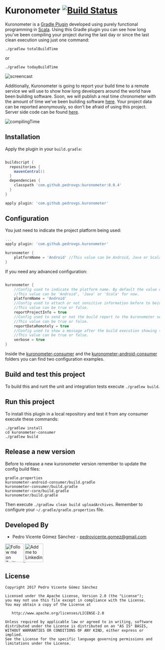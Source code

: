 Kuronometer [![Build Status](https://travis-ci.org/pedrovgs/Kuronometer.svg?branch=master)](https://travis-ci.org/pedrovgs/Kuronometer)
===========

Kuronometer is a [Gradle Plugin](https://docs.gradle.org/current/userguide/custom_plugins.html) developed using purely functional programming in [Scala](https://www.scala-lang.org/). Using this Gradle plugin you can see how long you've been compiling your project during the last day or since the last clean execution using just one command:

```
./gradlew totalBuildTime
```

or

```
./gradlew todayBuildTime
```

![screencast](./art/screencast.gif)

Additionally, Kuronometer is going to report your build time to a remote service we will use to show how long developers around the world have been building software. Soon, we will publish a real time chronometer with the amount of time we've been building software [here](http://kuronometer.io). Your project data can be reported anonymously, so don't be afraid of using this project. Server side code can be found [here](https://github.com/delr3ves/KuronometerServer).

![compilingTime](http://ardalis.com/wp-content/uploads/2016/02/compiling-300x262.png)

## Installation

Apply the plugin in your ``build.gradle``:

```groovy

buildscript {
  repositories {
    mavenCentral()
  }
  dependencies {
    classpath 'com.github.pedrovgs:kuronometer:0.0.4'
  }
}

apply plugin: 'com.github.pedrovgs.kuronometer'

```

## Configuration

You just need to indicate the project platform being used:

```groovy
...
apply plugin: 'com.github.pedrovgs.kuronometer'

kuronometer {
    platformName = 'Android' //This value can be Android, Java or Scala
}
```

If you need any advanced configuration:

```groovy

kuronometer {
    //Config used to indicate the platform name. By default the value configured is Java.
    //This value can be 'Android', 'Java' or 'Scala' for now.
    platformName = 'Android'
    //Config used to attach or not sensitive information before to being reported. By default is true.
    //This value can be true or false.
    reportProjectInfo = true
    //Config used to send or not the build report to the kuronometer server. By default is true.
    //This value can be true or false.
    reportDataRemotely = true
    //Config used to show a message after the build execution showing the report execution result. By default is false.
    //This value can be true or false.
    verbose = true
}
```

Inside the [kuronometer-consumer](./kuronometer-consumer/build.gradle) and the [kuronometer-android-consumer](./kuronometer-android-consumer/app/build.gradle) folders you can find two configuration examples.

## Build and test this project

To build this and runt the unit and integration tests execute ``./gradlew build``.

## Run this project

To install this plugin in a local repository and test it from any consumer execute these commands:

```
./gradlew install
cd kuronometer-consumer
./gradlew build
```

## Release a new version

Before to release a new kuronometer version remember to update the config build files:

```
gradle.properties
kuronometer-android-consumer/build.gradle
kuronometer-consumer/build.gradle
kuronometer-core/build.gradle
kuronometer/build.gradle
```

Then execute ``./gradlew clean build uploadArchives``. Remember to configure your ``~/.gradle/gradle.properties`` file.

Developed By
------------

* Pedro Vicente Gómez Sánchez - <pedrovicente.gomez@gmail.com>

<a href="https://twitter.com/pedro_g_s">
  <img alt="Follow me on Twitter" src="https://image.freepik.com/iconos-gratis/twitter-logo_318-40209.jpg" height="60" width="60"/>
</a>
<a href="https://es.linkedin.com/in/pedrovgs">
  <img alt="Add me to Linkedin" src="https://image.freepik.com/iconos-gratis/boton-del-logotipo-linkedin_318-84979.png" height="60" width="60"/>
</a>

License
-------

    Copyright 2017 Pedro Vicente Gómez Sánchez

    Licensed under the Apache License, Version 2.0 (the "License");
    you may not use this file except in compliance with the License.
    You may obtain a copy of the License at

       http://www.apache.org/licenses/LICENSE-2.0

    Unless required by applicable law or agreed to in writing, software
    distributed under the License is distributed on an "AS IS" BASIS,
    WITHOUT WARRANTIES OR CONDITIONS OF ANY KIND, either express or implied.
    See the License for the specific language governing permissions and
    limitations under the License.
